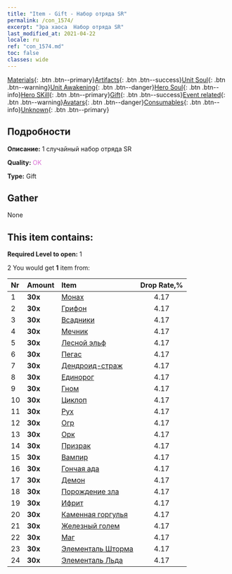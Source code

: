 ```yaml
---
title: "Item - Gift - Набор отряда SR"
permalink: /con_1574/
excerpt: "Эра хаоса  Набор отряда SR"
last_modified_at: 2021-04-22
locale: ru
ref: "con_1574.md"
toc: false
classes: wide
---
```

 [Materials](/ItemsRU/){: .btn .btn--primary}[Artifacts](/ItemsRU/Artifacts/){: .btn .btn--success}[Unit Soul](/ItemsRU/UnitSoul/){: .btn .btn--warning}[Unit Awakening](/ItemsRU/UnitAwakening/){: .btn .btn--danger}[Hero Soul](/ItemsRU/HeroSoul/){: .btn .btn--info}[Hero SKill](/ItemsRU/HeroSkill/){: .btn .btn--primary}[Gift](/ItemsRU/Gift/){: .btn .btn--success}[Event related](/ItemsRU/Events/){: .btn .btn--warning}[Avatars](/ItemsRU/Avatars/){: .btn .btn--danger}[Consumables](/ItemsRU/Consumables/){: .btn .btn--info}[Unknown](/ItemsRU/Unknown/){: .btn .btn--primary}

## Подробности
 **Описание:** 1 случайный набор отряда SR

 **Quality:** <span style="color: #DA70D6">OK</span>

 **Type:** Gift

## Gather

  None

## This item contains:

 **Required Level to open:** 1

 2 You would get **1** item  from:

  | Nr | Amount |     Item    | Drop Rate,% |
  |:---|:-------|:------------|:---------:|
  | 1 |  **30x** | [Монах](/ItemsRU/unt_194/) | 4.17 | 
  | 2 |  **30x** | [Грифон](/ItemsRU/unt_192/) | 4.17 | 
  | 3 |  **30x** | [Всадники](/ItemsRU/unt_195/) | 4.17 | 
  | 4 |  **30x** | [Мечник](/ItemsRU/unt_193/) | 4.17 | 
  | 5 |  **30x** | [Лесной эльф](/ItemsRU/unt_201/) | 4.17 | 
  | 6 |  **30x** | [Пегас](/ItemsRU/unt_202/) | 4.17 | 
  | 7 |  **30x** | [Дендроид-страж](/ItemsRU/unt_203/) | 4.17 | 
  | 8 |  **30x** | [Единорог](/ItemsRU/unt_204/) | 4.17 | 
  | 9 |  **30x** | [Гном](/ItemsRU/unt_200/) | 4.17 | 
  | 10 |  **30x** | [Циклоп](/ItemsRU/unt_222/) | 4.17 | 
  | 11 |  **30x** | [Рух](/ItemsRU/unt_221/) | 4.17 | 
  | 12 |  **30x** | [Огр](/ItemsRU/unt_220/) | 4.17 | 
  | 13 |  **30x** | [Орк](/ItemsRU/unt_219/) | 4.17 | 
  | 14 |  **30x** | [Призрак](/ItemsRU/unt_210/) | 4.17 | 
  | 15 |  **30x** | [Вампир](/ItemsRU/unt_211/) | 4.17 | 
  | 16 |  **30x** | [Гончая ада](/ItemsRU/unt_228/) | 4.17 | 
  | 17 |  **30x** | [Демон](/ItemsRU/unt_229/) | 4.17 | 
  | 18 |  **30x** | [Порождение зла](/ItemsRU/unt_230/) | 4.17 | 
  | 19 |  **30x** | [Ифрит](/ItemsRU/unt_231/) | 4.17 | 
  | 20 |  **30x** | [Каменная горгулья](/ItemsRU/unt_236/) | 4.17 | 
  | 21 |  **30x** | [Железный голем](/ItemsRU/unt_237/) | 4.17 | 
  | 22 |  **30x** | [Маг](/ItemsRU/unt_238/) | 4.17 | 
  | 23 |  **30x** | [Элементаль Шторма](/ItemsRU/unt_263/) | 4.17 | 
  | 24 |  **30x** | [Элементаль Льда](/ItemsRU/unt_264/) | 4.17 | 
